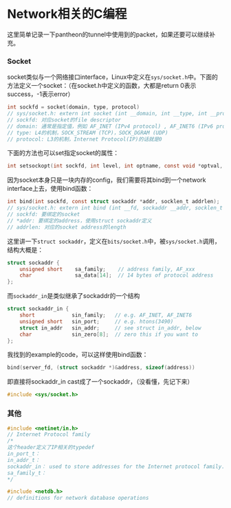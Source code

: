 # Network相关的C编程
这里简单记录一下pantheon的tunnel中使用到的packet，如果还要可以继续补充。

### Socket
socket类似与一个网络接口interface，Linux中定义在`sys/socket.h`中。下面的方法定义一个socket：（在socket.h中定义的函数，大都是return 0表示success，-1表示error）
```c
int sockfd = socket(domain, type, protocol)
// sys/socket.h: extern int socket (int __domain, int __type, int __protocol) __THROW;
// sockfd: 对应socket的file descriptor
// domain: 通常是指定值，例如 AF_INET (IPv4 protocol) , AF_INET6 (IPv6 protocol)
// type: L4的机制，SOCK_STREAM (TCP)，SOCK_DGRAM (UDP)
// protocol: L3的机制，Internet Protocol(IP)的话就是0
```
下面的方法也可以set指定socket的属性：
```c
int setsockopt(int sockfd, int level, int optname, const void *optval, socklen_t optlen);
```
因为socket本身只是一块内存的config，我们需要将其bind到一个network interface上去，使用bind函数：
```c
int bind(int sockfd, const struct sockaddr *addr, socklen_t addrlen);
// sys/socket.h: extern int bind (int __fd, sockaddr __addr, socklen_t __len) __THROW;
// sockfd: 要绑定的socket
// *addr: 要绑定的address，使用struct sockaddr定义
// addrlen: 对应的socket address的length
```
这里讲一下`struct sockaddr`，定义在`bits/socket.h`中，被`sys/socket.h`调用，结构大概是：
```c
struct sockaddr {
    unsigned short    sa_family;    // address family, AF_xxx
    char              sa_data[14];  // 14 bytes of protocol address
};
```
而`sockaddr_in`是类似继承了sockaddr的一个结构
```c
struct sockaddr_in {
    short            sin_family;   // e.g. AF_INET, AF_INET6
    unsigned short   sin_port;     // e.g. htons(3490)
    struct in_addr   sin_addr;     // see struct in_addr, below
    char             sin_zero[8];  // zero this if you want to
};
```
我找到的example的code，可以这样使用bind函数：
```c
bind(server_fd, (struct sockaddr *)&address, sizeof(address))
```
即直接将sockaddr_in cast成了一个sockaddr，（没看懂，先记下来）

```c++
#include <sys/socket.h>

```



### 其他
```c++
#include <netinet/in.h>
// Internet Protocol family
/*
这个header定义了IP相关的typedef
in_port_t： 
in_addr_t：
sockaddr_in： used to store addresses for the Internet protocol family. Values of this type must be cast to struct sockaddr for use with the socket interfaces defined in this document
sa_family_t： 
*/
```

```c++
#include <netdb.h>
// definitions for network database operations
```


